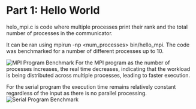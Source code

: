 # Part 1: Hello World
helo_mpi.c is code where multiple processes print their rank and the total number of processes in the communicator.

It can be ran using mpirun -np <num_processes> bin/hello_mpi. The code was benchmarked for a number of different processes up to 10.

![MPI Program Benchmark](https://github.com/cameronDCU/HPQC/main/week3/mpi.png)
For the MPI program as the number of processes increases, the real time decreases, indicating that the workload is being distributed across multiple processes, leading to faster execution.

For the serial program the execution time remains relatively constant regardless of the input as there is no parallel processing.
![Serial Program Benchmark](https://github.com/cameronDCU/HPQC/main/week3/serial.png)
